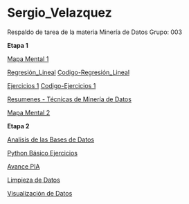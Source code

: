 # Sergio_Velazquez
Respaldo de tarea de la materia Minería de Datos Grupo: 003

**Etapa 1**

[Mapa Mental 1](https://github.com/soloSergioo/Mineria_de_Datos/blob/master/MapaMental_1_%7B1805244%7D.pptx)

[Regresión_Lineal](https://github.com/armandios/armando/blob/master/Presentacion_%7BRegresion%7D_%7BN.%20de%20equipo%7D.pdf)
  [Codigo-Regresión_Lineal](https://github.com/soloSergioo/Mineria_de_Datos/blob/master/RegresionL_Temp.ipynb)

[Ejercicios 1](https://github.com/OmarAlejandroGarzaEspinosa/MineriaDeDatos_OmarGarza_1931548/blob/master/Ejercicios1_%7B03%7D_%7B03%7D.pdf)
  [Codigo-Ejercicios 1](https://github.com/armandios/armando/blob/master/Ejercicios_1.ipynb)

[Resumenes - Técnicas de Minería de Datos](https://github.com/soloSergioo/Mineria_de_Datos/blob/master/Resumen_T%C3%A9cnicas-MineriaDeDatos_1805244.pdf)

[Mapa Mental 2](https://github.com/soloSergioo/Mineria_de_Datos/blob/master/MapaMental_2_1805244.pdf)

**Etapa 2**

[Analisis de las Bases de Datos](https://github.com/soloSergioo/Mineria_de_Datos/blob/master/AnalisisBD_1805244.pdf)

[Python Básico Ejercicios](https://github.com/soloSergioo/Mineria_de_Datos/blob/master/PythonBasico_1805244.ipynb)

[Avance PIA](https://github.com/ManuelR37/MineriaDatos/blob/master/Mineria_de_datos_003/Avance1_PIA_Equipo08.pdf)

[Limpieza de Datos](https://github.com/ManuelVqz/Mineria_de_datos/blob/master/Mineria_de_datos_003_Tareas/Limpieza_de_datos.ipynb)

[Visualización de Datos](https://github.com/ManuelVqz/Mineria_de_datos/blob/master/Mineria_de_datos_003_Tareas/Visualizacion_de_datos.ipynb)
